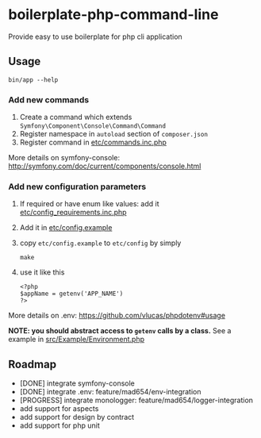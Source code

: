 # boilerplate-php-command-line
Provide easy to use boilerplate for php cli application

## Usage

```
bin/app --help
```

### Add new commands

1. Create a command which extends `Symfony\Component\Console\Command\Command`
2. Register namespace in `autoload` section of `composer.json`
3. Register command in [etc/commands.inc.php](etc/commands.inc.php)

More details on symfony-console: http://symfony.com/doc/current/components/console.html

### Add new configuration parameters
1. If required or have enum like values: add it [etc/config_requirements.inc.php](etc/config_requirements.inc.php)
2. Add it in [etc/config.example](etc/config.example)
3. copy `etc/config.example` to `etc/config` by simply

   ```
   make
   ```

4. use it like this

   ```
   <?php
   $appName = getenv('APP_NAME')
   ?>
   ```

More details on .env: https://github.com/vlucas/phpdotenv#usage

**NOTE: you should abstract access to `getenv` calls by a class.**
See a example in [src/Example/Environment.php](src/Example/Environment.php)

## Roadmap
- [DONE] integrate symfony-console
- [DONE] integrate .env: feature/mad654/env-integration
- [PROGRESS] integrate monologger: feature/mad654/logger-integration
- add support for aspects
- add support for design by contract
- add support for php unit
